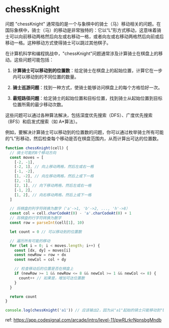 # chessKnight

问题 "chessKnight" 通常指的是一个与象棋中的骑士（马）移动相关的问题。在国际象棋中，骑士（马）的移动是非常独特的：它以“L”形方式移动，这意味着骑士可以向前移动两格然后向左或右移动一格，或者向左或右移动两格然后向前或后移动一格。这种移动方式使得骑士可以跳过其他棋子。

在计算机科学和编程挑战中，"chessKnight"问题通常涉及计算骑士在棋盘上的移动。这些问题可能包括：

1. **计算骑士可以移动到的位置数**：给定骑士在棋盘上的起始位置，计算它在一步内可以移动到的不同位置的数量。

2. **骑士巡游问题**：找到一种方式，使骑士能够访问棋盘上的每个方格恰好一次。

3. **最短路径问题**：给定骑士的起始位置和目标位置，找到骑士从起始位置到目标位置所需的最少移动次数。

这些问题可以通过各种算法解决，包括深度优先搜索（DFS）、广度优先搜索（BFS）和启发式搜索（如 A\*算法）。

例如，要解决计算骑士可以移动到的位置数的问题，你可以通过枚举骑士所有可能的“L”形移动，然后检查每个移动是否在棋盘范围内，从而计算出可达的位置数。

```js
function chessKnight(cell) {
  // 骑士可能的8个移动方向
  const moves = [
    [-2, -1],
    [-2, 1], // 向上移动两格，然后左或右一格
    [-1, -2],
    [1, -2], // 向左移动两格，然后上或下一格
    [2, -1],
    [2, 1], // 向下移动两格，然后左或右一格
    [-1, 2],
    [1, 2], // 向右移动两格，然后上或下一格
  ]

  // 将棋盘的列字符转换为数字（'a'->1, 'b'->2, ..., 'h'->8）
  const col = cell.charCodeAt(0) - 'a'.charCodeAt(0) + 1
  // 将棋盘的行字符转换为数字
  const row = parseInt(cell[1], 10)

  let count = 0 // 可以移动到的位置数

  // 遍历所有可能的移动
  for (let i = 0; i < moves.length; i++) {
    const [dx, dy] = moves[i]
    const newRow = row + dx
    const newCol = col + dy

    // 检查移动后的位置是否在棋盘上
    if (newRow >= 1 && newRow <= 8 && newCol >= 1 && newCol <= 8) {
      count++ // 如果是，增加可达位置数
    }
  }

  return count
}

console.log(chessKnight('a1')) // 应该输出2，因为从"a1"起始的骑士只能移动到"b3"和"c2"
```

ref: https://app.codesignal.com/arcade/intro/level-11/pwRLrkrNpnsbgMndb